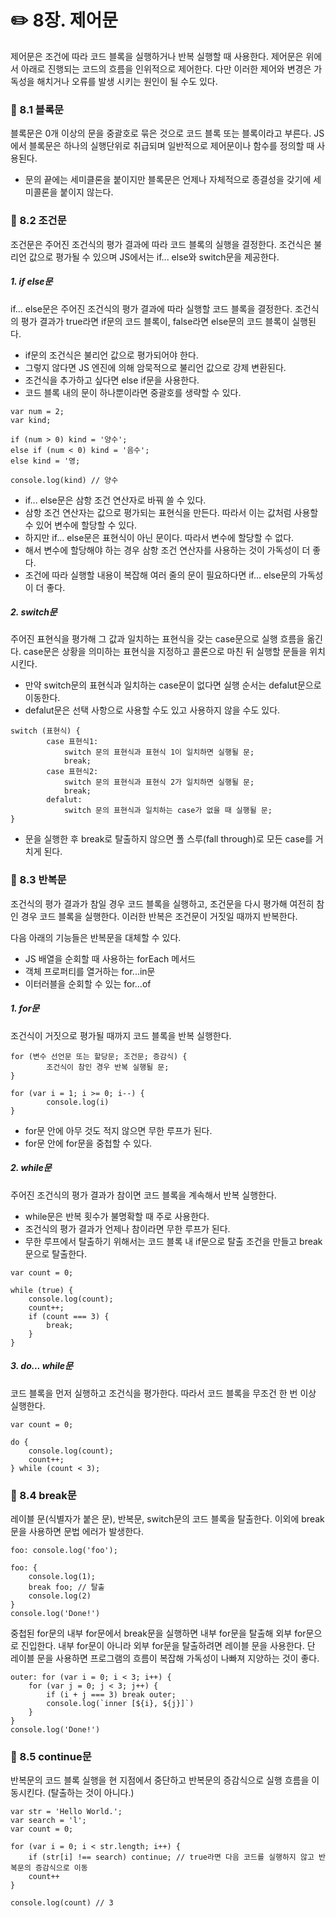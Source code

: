 # ✏️ 8장. 제어문

제어문은 조건에 따라 코드 블록을 실행하거나 반복 실행할 때 사용한다.
제어문은 위에서 아래로 진행되는 코드의 흐름을 인위적으로 제어한다.
다만 이러한 제어와 변경은 가독성을 해치거나 오류를 발생 시키는 원인이 될 수도 있다.

### 📌 8.1 블록문

블록문은 0개 이상의 문을 중괄호로 묶은 것으로 코드 블록 또는 블록이라고 부른다.
JS에서 블록문은 하나의 실행단위로 취급되며 일반적으로 제어문이나 함수를 정의할 때 사용된다.

- 문의 끝에는 세미클론을 붙이지만 블록문은 언제나 자체적으로 종결성을 갖기에 세미콜론을 붙이지 않는다.

### 📌 8.2 조건문

조건문은 주어진 조건식의 평가 결과에 따라 코드 블록의 실행을 결정한다.
조건식은 불리언 값으로 평가될 수 있으며 JS에서는 if... else와 switch문을 제공한다.

##### 1. if else문

if... else문은 주어진 조건식의 평가 결과에 따라 실행할 코드 블록을 결정한다.
조건식의 평가 결과가 true라면 if문의 코드 블록이, false라면 else문의 코드 블록이 실행된다.

- if문의 조건식은 불리언 값으로 평가되어야 한다.
- 그렇지 않다면 JS 엔진에 의해 암묵적으로 불리언 값으로 강제 변환된다.
- 조건식을 추가하고 싶다면 else if문을 사용한다.
- 코드 블록 내의 문이 하나뿐이라면 중괄호를 생략할 수 있다.

```
var num = 2;
var kind;

if (num > 0) kind = '양수';
else if (num < 0) kind = '음수';
else kind = '영;

console.log(kind) // 양수
```

- if... else문은 삼항 조건 연산자로 바꿔 쓸 수 있다.
- 삼항 조건 연산자는 값으로 평가되는 표현식을 만든다. 따라서 이는 값처럼 사용할 수 있어 변수에 할당할 수 있다.
- 하지만 if... else문은 표현식이 아닌 문이다. 따라서 변수에 할당할 수 없다.
- 해서 변수에 할당해야 하는 경우 삼항 조건 연산자를 사용하는 것이 가독성이 더 좋다.
- 조건에 따라 실행할 내용이 복잡해 여러 줄의 문이 필요하다면 if... else문의 가독성이 더 좋다.

##### 2. switch문

주어진 표현식을 평가해 그 값과 일치하는 표현식을 갖는 case문으로 실행 흐름을 옮긴다.
case문은 상황을 의미하는 표현식을 지정하고 콜론으로 마친 뒤 실행할 문들을 위치 시킨다.

- 만약 switch문의 표현식과 일치하는 case문이 없다면 실행 순서는 defalut문으로 이동한다.
- defalut문은 선택 사항으로 사용할 수도 있고 사용하지 않을 수도 있다.

```
switch (표현식) {
        case 표현식1:
            switch 문의 표현식과 표현식 1이 일치하면 실행될 문;
            break;
        case 표현식2:
            switch 문의 표현식과 표현식 2가 일치하면 실행될 문;
            break;
        defalut:
            switch 문의 표현식과 일치하는 case가 없을 때 실행될 문;
}
```

- 문을 실행한 후 break로 탈출하지 않으면 폴 스루(fall through)로 모든 case를 거치게 된다.

### 📌 8.3 반복문

조건식의 평가 결과가 참일 경우 코드 블록을 실행하고, 조건문을 다시 평가해 여전히 참인 경우 코드 블록을 실행한다.
이러한 반복은 조건문이 거짓일 때까지 반복한다.

다음 아래의 기능들은 반복문을 대체할 수 있다.

- JS 배열을 순회할 때 사용하는 forEach 메서드
- 객체 프로퍼티를 열거하는 for...in문
- 이터러블을 순회할 수 있는 for...of

##### 1. for문

조건식이 거짓으로 평가될 때까지 코드 블록을 반복 실행한다.

```
for (변수 선언문 또는 할당문; 조건문; 증감식) {
        조건식이 참인 경우 반복 실행될 문;
}
```

```
for (var i = 1; i >= 0; i--) {
        console.log(i)
}
```

- for문 안에 아무 것도 적지 않으면 무한 루프가 된다.
- for문 안에 for문을 중첩할 수 있다.

##### 2. while문

주어진 조건식의 평가 결과가 참이면 코드 블록을 계속해서 반복 실행한다.

- while문은 반복 횟수가 불명확할 때 주로 사용한다.
- 조건식의 평가 결과가 언제나 참이라면 무한 루프가 된다.
- 무한 루프에서 탈출하기 위해서는 코드 블록 내 if문으로 탈출 조건을 만들고 break문으로 탈출한다.

```
var count = 0;

while (true) {
    console.log(count);
    count++;
    if (count === 3) {
        break;
    }
}
```

##### 3. do... while문

코드 블록을 먼저 실행하고 조건식을 평가한다. 따라서 코드 블록을 무조건 한 번 이상 실행한다.

```
var count = 0;

do {
    console.log(count);
    count++;
} while (count < 3);
```

### 📌 8.4 break문

레이블 문(식별자가 붙은 문), 반복문, switch문의 코드 블록을 탈출한다.
이외에 break문을 사용하면 문법 에러가 발생한다.

```
foo: console.log('foo');

foo: {
    console.log(1);
    break foo; // 탈출
    console.log(2)
}
console.log('Done!')
```

중첩된 for문의 내부 for문에서 break문을 실행하면 내부 for문을 탈출해 외부 for문으로 진입한다.
내부 for문이 아니라 외부 for문을 탈출하려면 레이블 문을 사용한다.
단 레이블 문을 사용하면 프로그램의 흐름이 복잡해 가독성이 나빠져 지양하는 것이 좋다.

```
outer: for (var i = 0; i < 3; i++) {
    for (var j = 0; j < 3; j++) {
        if (i + j === 3) break outer;
        console.log(`inner [${i}, ${j}]`)
    }
}
console.log('Done!')
```

### 📌 8.5 continue문

반복문의 코드 블록 실행을 현 지점에서 중단하고 반복문의 증감식으로 실행 흐름을 이동시킨다. (탈출하는 것이 아니다.)

```
var str = 'Hello World.';
var search = 'l';
var count = 0;

for (var i = 0; i < str.length; i++) {
    if (str[i] !== search) continue; // true라면 다음 코드를 실행하지 않고 반복문의 증감식으로 이동
    count++
}

console.log(count) // 3
```
